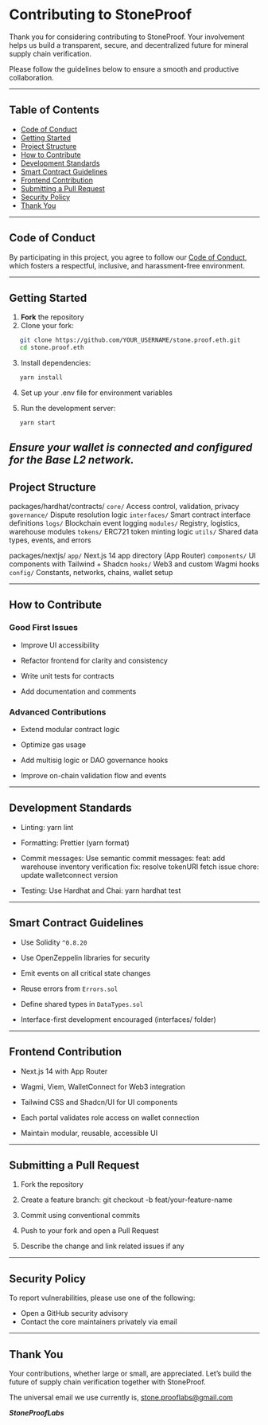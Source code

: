 # Contributing to StoneProof

Thank you for considering contributing to StoneProof. Your involvement helps us build a transparent, secure, and decentralized future for mineral supply chain verification.

Please follow the guidelines below to ensure a smooth and productive collaboration.

---

## Table of Contents

- [Code of Conduct](#code-of-conduct)
- [Getting Started](#getting-started)
- [Project Structure](#project-structure)
- [How to Contribute](#how-to-contribute)
- [Development Standards](#development-standards)
- [Smart Contract Guidelines](#smart-contract-guidelines)
- [Frontend Contribution](#frontend-contribution)
- [Submitting a Pull Request](#submitting-a-pull-request)
- [Security Policy](#security-policy)
- [Thank You](#thank-you)

---

## Code of Conduct

By participating in this project, you agree to follow our [Code of Conduct](./CODE_OF_CODUCT.md), which fosters a respectful, inclusive, and harassment-free environment.

---

## Getting Started

1. **Fork** the repository  
2. Clone your fork:
```sh
   git clone https://github.com/YOUR_USERNAME/stone.proof.eth.git
   cd stone.proof.eth
```
3. Install dependencies:
```sh
   yarn install
```
4. Set up your .env file for environment variables  

5. Run the development server:
```sh
   yarn start
```
*Ensure your wallet is connected and configured for the Base L2 network.*
---

## Project Structure

packages/hardhat/contracts/
  `core/`                Access control, validation, privacy
  `governance/`          Dispute resolution logic
  `interfaces/`          Smart contract interface definitions
  `logs/`                Blockchain event logging
  `modules/`             Registry, logistics, warehouse modules
  `tokens/`              ERC721 token minting logic
  `utils/`               Shared data types, events, and errors

packages/nextjs/
  `app/`                 Next.js 14 app directory (App Router)
  `components/`          UI components with Tailwind + Shadcn
  `hooks/`               Web3 and custom Wagmi hooks
  `config/`              Constants, networks, chains, wallet setup

---

## How to Contribute

### Good First Issues

- Improve UI accessibility  

- Refactor frontend for clarity and consistency  

- Write unit tests for contracts  

- Add documentation and comments  

### Advanced Contributions

- Extend modular contract logic  

- Optimize gas usage  

- Add multisig logic or DAO governance hooks  

- Improve on-chain validation flow and events  

---

## Development Standards

- Linting: yarn lint  

- Formatting: Prettier (yarn format)  

- Commit messages: Use semantic commit messages:
  feat: add warehouse inventory verification
  fix: resolve tokenURI fetch issue
  chore: update walletconnect version

- Testing: Use Hardhat and Chai:
  yarn hardhat test

---

## Smart Contract Guidelines

- Use Solidity `^0.8.20` 

- Use OpenZeppelin libraries for security  

- Emit events on all critical state changes  

- Reuse errors from `Errors.sol`  

- Define shared types in `DataTypes.sol`  

- Interface-first development encouraged (interfaces/ folder)  

---

## Frontend Contribution

- Next.js 14 with App Router  

- Wagmi, Viem, WalletConnect for Web3 integration  

- Tailwind CSS and Shadcn/UI for UI components  

- Each portal validates role access on wallet connection  

- Maintain modular, reusable, accessible UI  

---

## Submitting a Pull Request

1. Fork the repository  
2. Create a feature branch:
   git checkout -b feat/your-feature-name

3. Commit using conventional commits  
4. Push to your fork and open a Pull Request  
5. Describe the change and link related issues if any  

---

## Security Policy

To report vulnerabilities, please use one of the following:

- Open a GitHub security advisory  
- Contact the core maintainers privately via email  

---

## Thank You

Your contributions, whether large or small, are appreciated. Let’s build the future of supply chain verification together with StoneProof.

The universal email we use currently is, <stone.prooflabs@gmail.com>

_**StoneProofLabs**_